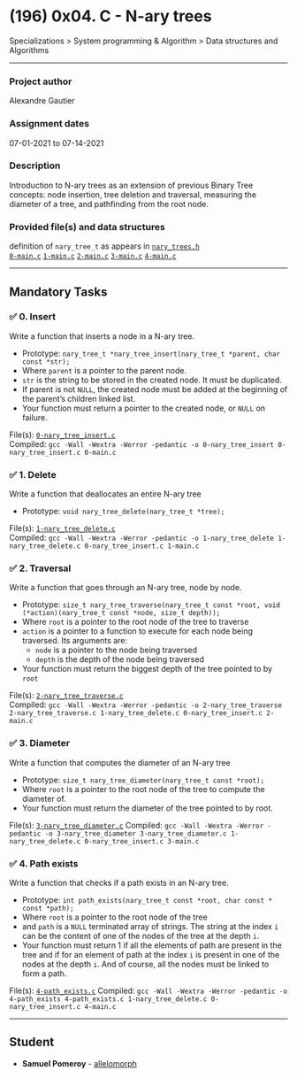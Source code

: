 # (196) 0x04. C - N-ary trees
Specializations > System programming & Algorithm > Data structures and Algorithms

---

### Project author
Alexandre Gautier

### Assignment dates
07-01-2021 to 07-14-2021

### Description
Introduction to N-ary trees as an extension of previous Binary Tree concepts: node insertion, tree deletion and traversal, measuring the diameter of a tree, and pathfinding from the root node.

### Provided file(s) and data structures
definition of `nary_tree_t` as appears in [`nary_trees.h`](./nary_trees.h)\
[`0-main.c`](./tests/0-main.c) [`1-main.c`](./tests/1-main.c) [`2-main.c`](./tests/2-main.c) [`3-main.c`](./tests/3-main.c) [`4-main.c`](./tests/4-main.c)

---

## Mandatory Tasks

### :white_check_mark: 0. Insert
Write a function that inserts a node in a N-ary tree.

* Prototype: `nary_tree_t *nary_tree_insert(nary_tree_t *parent, char const *str);`
* Where `parent` is a pointer to the parent node.
* `str` is the string to be stored in the created node. It must be duplicated.
* If parent is not `NULL`, the created node must be added at the beginning of the parent’s children linked list.
* Your function must return a pointer to the created node, or `NULL` on failure.

File(s): [`0-nary_tree_insert.c`](./0-nary_tree_insert.c)\
Compiled: `gcc -Wall -Wextra -Werror -pedantic -o 0-nary_tree_insert 0-nary_tree_insert.c 0-main.c`

### :white_check_mark: 1. Delete
Write a function that deallocates an entire N-ary tree

* Prototype: `void nary_tree_delete(nary_tree_t *tree);`

File(s): [`1-nary_tree_delete.c`](./1-nary_tree_delete.c)\
Compiled: `gcc -Wall -Wextra -Werror -pedantic -o 1-nary_tree_delete 1-nary_tree_delete.c 0-nary_tree_insert.c 1-main.c`

### :white_check_mark: 2. Traversal
Write a function that goes through an N-ary tree, node by node.

* Prototype: `size_t nary_tree_traverse(nary_tree_t const *root, void (*action)(nary_tree_t const *node, size_t depth));`
* Where `root` is a pointer to the root node of the tree to traverse
* `action` is a pointer to a function to execute for each node being traversed. Its arguments are:
    * `node` is a pointer to the node being traversed
    * `depth` is the depth of the node being traversed
* Your function must return the biggest depth of the tree pointed to by `root`

File(s): [`2-nary_tree_traverse.c`](./2-nary_tree_traverse.c)\
Compiled: `gcc -Wall -Wextra -Werror -pedantic -o 2-nary_tree_traverse 2-nary_tree_traverse.c 1-nary_tree_delete.c 0-nary_tree_insert.c 2-main.c`

### :white_check_mark: 3. Diameter
Write a function that computes the diameter of an N-ary tree

* Prototype: `size_t nary_tree_diameter(nary_tree_t const *root);`
* Where `root` is a pointer to the root node of the tree to compute the diameter of.
* Your function must return the diameter of the tree pointed to by root.

File(s): [`3-nary_tree_diameter.c`](./3-nary_tree_diameter.c)
Compiled: `gcc -Wall -Wextra -Werror -pedantic -o 3-nary_tree_diameter 3-nary_tree_diameter.c 1-nary_tree_delete.c 0-nary_tree_insert.c 3-main.c`

### :white_check_mark: 4. Path exists
Write a function that checks if a path exists in an N-ary tree.

* Prototype: `int path_exists(nary_tree_t const *root, char const * const *path);`
* Where `root` is a pointer to the root node of the tree
* and `path` is a `NULL` terminated array of strings. The string at the index `i` can be the content of one of the nodes of the tree at the depth `i`.
* Your function must return 1 if all the elements of path are present in the tree and if for an element of path at the index `i` is present in one of the nodes at the depth `i`. And of course, all the nodes must be linked to form a path.

File(s): [`4-path_exists.c`](./4-path_exists.c)
Compiled: `gcc -Wall -Wextra -Werror -pedantic -o 4-path_exists 4-path_exists.c 1-nary_tree_delete.c 0-nary_tree_insert.c 4-main.c`

---

## Student
* **Samuel Pomeroy** - [allelomorph](github.com/allelomorph)
